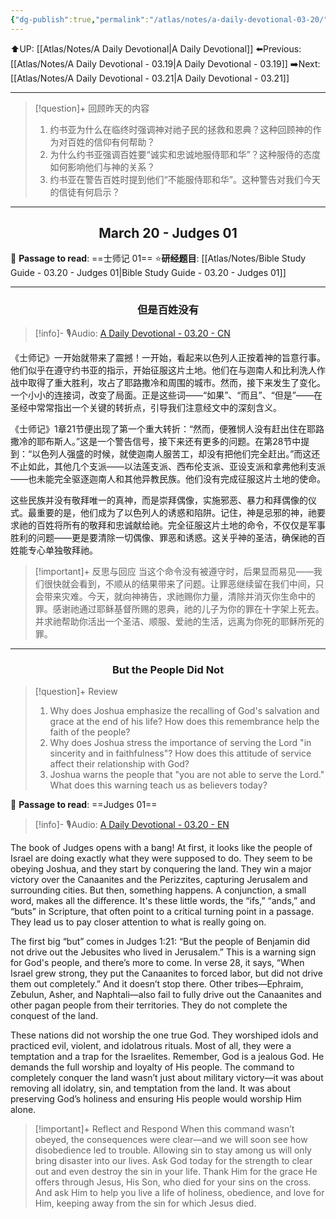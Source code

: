 ```yaml
---
{"dg-publish":true,"permalink":"/atlas/notes/a-daily-devotional-03-20/"}
---
```


 ⬆️UP: [[Atlas/Notes/A Daily Devotional\|A Daily Devotional]]
⬅️Previous: [[Atlas/Notes/A Daily Devotional - 03.19\|A Daily Devotional - 03.19]]
➡️Next: [[Atlas/Notes/A Daily Devotional - 03.21\|A Daily Devotional - 03.21]]

---

> [!question]+ 回顾昨天的内容
> 1. 约书亚为什么在临终时强调神对祂子民的拯救和恩典？这种回顾神的作为对百姓的信仰有何帮助？
> 2. 为什么约书亚强调百姓要“诚实和忠诚地服侍耶和华”？这种服侍的态度如何影响他们与神的关系？
> 3. 约书亚在警告百姓时提到他们“不能服侍耶和华”。这种警告对我们今天的信徒有何启示？



---
## <center>March 20 -  Judges 01</center>

📖 **Passage to read**: ==士师记 01==
⭐**研经题目**: [[Atlas/Notes/Bible Study Guide - 03.20 - Judges 01\|Bible Study Guide - 03.20 - Judges 01]]

---
### <center>但是百姓没有</center>

> [!info]- 🎙️Audio: [A Daily Devotional - 03.20 - CN]()

《士师记》一开始就带来了震撼！一开始，看起来以色列人正按着神的旨意行事。他们似乎在遵守约书亚的指示，开始征服这片土地。他们在与迦南人和比利洗人作战中取得了重大胜利，攻占了耶路撒冷和周围的城市。然而，接下来发生了变化。一个小小的连接词，改变了局面。正是这些词——“如果”、“而且”、“但是”——在圣经中常常指出一个关键的转折点，引导我们注意经文中的深刻含义。

《士师记》1章21节便出现了第一个重大转折：“然而，便雅悯人没有赶出住在耶路撒冷的耶布斯人。”这是一个警告信号，接下来还有更多的问题。在第28节中提到：“以色列人强盛的时候，就使迦南人服苦工，却没有把他们完全赶出。”而这还不止如此，其他几个支派——以法莲支派、西布伦支派、亚设支派和拿弗他利支派——也未能完全驱逐迦南人和其他异教民族。他们没有完成征服这片土地的使命。

这些民族并没有敬拜唯一的真神，而是崇拜偶像，实施邪恶、暴力和拜偶像的仪式。最重要的是，他们成为了以色列人的诱惑和陷阱。记住，神是忌邪的神，祂要求祂的百姓将所有的敬拜和忠诚献给祂。完全征服这片土地的命令，不仅仅是军事胜利的问题——更是要清除一切偶像、罪恶和诱惑。这关乎神的圣洁，确保祂的百姓能专心单独敬拜祂。

> [!important]+ 反思与回应
当这个命令没有被遵守时，后果显而易见——我们很快就会看到，不顺从的结果带来了问题。让罪恶继续留在我们中间，只会带来灾难。今天，就向神祷告，求祂赐你力量，清除并消灭你生命中的罪。感谢祂通过耶稣基督所赐的恩典，祂的儿子为你的罪在十字架上死去。并求祂帮助你活出一个圣洁、顺服、爱祂的生活，远离为你死的耶稣所死的罪。



---
### <center>But the People Did Not</center>

> [!question]+ Review
> 1. ⁠Why does Joshua emphasize the recalling of God's salvation and grace at the end of his life? How does this remembrance help the faith of the people?
> 2. ⁠Why does Joshua stress the importance of serving the Lord "in sincerity and in faithfulness"? How does this attitude of service affect their relationship with God?
> 3. Joshua warns the people that "you are not able to serve the Lord." What does this warning teach us as believers today?

📖 **Passage to read**: ==Judges 01==

> [!info]- 🎙️Audio: [A Daily Devotional - 03.20 - EN]()  

The book of Judges opens with a bang! At first, it looks like the people of Israel are doing exactly what they were supposed to do. They seem to be obeying Joshua, and they start by conquering the land. They win a major victory over the Canaanites and the Perizzites, capturing Jerusalem and surrounding cities. But then, something happens. A conjunction, a small word, makes all the difference. It's these little words, the “ifs,” “ands,” and “buts” in Scripture, that often point to a critical turning point in a passage. They lead us to pay closer attention to what is really going on.

The first big “but” comes in Judges 1:21: “But the people of Benjamin did not drive out the Jebusites who lived in Jerusalem.” This is a warning sign for God's people, and there’s more to come. In verse 28, it says, “When Israel grew strong, they put the Canaanites to forced labor, but did not drive them out completely.” And it doesn’t stop there. Other tribes—Ephraim, Zebulun, Asher, and Naphtali—also fail to fully drive out the Canaanites and other pagan people from their territories. They do not complete the conquest of the land.

These nations did not worship the one true God. They worshiped idols and practiced evil, violent, and idolatrous rituals. Most of all, they were a temptation and a trap for the Israelites. Remember, God is a jealous God. He demands the full worship and loyalty of His people. The command to completely conquer the land wasn’t just about military victory—it was about removing all idolatry, sin, and temptation from the land. It was about preserving God’s holiness and ensuring His people would worship Him alone.

> [!important]+ Reflect and Respond
When this command wasn’t obeyed, the consequences were clear—and we will soon see how disobedience led to trouble. Allowing sin to stay among us will only bring disaster into our lives. Ask God today for the strength to clear out and even destroy the sin in your life. Thank Him for the grace He offers through Jesus, His Son, who died for your sins on the cross. And ask Him to help you live a life of holiness, obedience, and love for Him, keeping away from the sin for which Jesus died.


































